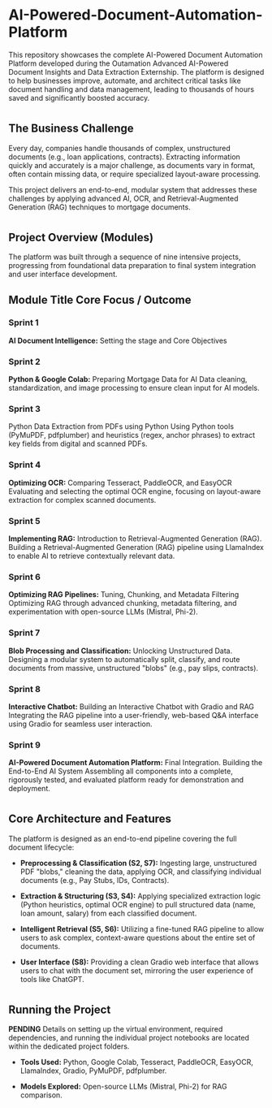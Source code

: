 # AI-Powered-Document-Automation-Platform

This repository showcases the complete AI-Powered Document Automation Platform developed during the Outamation Advanced AI-Powered Document Insights and Data Extraction Externship. The platform is designed to help businesses improve, automate, and architect critical tasks like document handling and data management, leading to thousands of hours saved and significantly boosted accuracy.

<h1></h1>

## The Business Challenge
Every day, companies handle thousands of complex, unstructured documents (e.g., loan applications, contracts). Extracting information quickly and accurately is a major challenge, as documents vary in format, often contain missing data, or require specialized layout-aware processing.

This project delivers an end-to-end, modular system that addresses these challenges by applying advanced AI, OCR, and Retrieval-Augmented Generation (RAG) techniques to mortgage documents.

<h1></h1>

## Project Overview (Modules)
The platform was built through a sequence of nine intensive projects, progressing from foundational data preparation to final system integration and user interface development.

## Module	Title	Core Focus / Outcome

### Sprint 1
<b>AI Document Intelligence:</b> Setting the stage and Core Objectives

### Sprint 2
<b>Python & Google Colab:</b> Preparing Mortgage Data for AI	Data cleaning, standardization, and image processing to ensure clean input for AI models.

### Sprint 3
Python Data Extraction from PDFs using Python	Using Python tools (PyMuPDF, pdfplumber) and heuristics (regex, anchor phrases) to extract key fields from digital and scanned PDFs.

### Sprint 4
<b>Optimizing OCR:</b> Comparing Tesseract, PaddleOCR, and EasyOCR	Evaluating and selecting the optimal OCR engine, focusing on layout-aware extraction for complex scanned documents.

### Sprint 5
<b>Implementing RAG:</b> Introduction to Retrieval-Augmented Generation (RAG).	Building a Retrieval-Augmented Generation (RAG) pipeline using LlamaIndex to enable AI to retrieve contextually relevant data.

### Sprint 6
<b>Optimizing RAG Pipelines:</b> Tuning, Chunking, and Metadata Filtering	Optimizing RAG through advanced chunking, metadata filtering, and experimentation with open-source LLMs (Mistral, Phi-2).

### Sprint 7
<b>Blob Processing and Classification:</b> Unlocking Unstructured Data. Designing a modular system to automatically split, classify, and route documents from massive, unstructured "blobs" (e.g., pay slips, contracts).

### Sprint 8
<b>Interactive Chatbot:</b> Building an Interactive Chatbot with Gradio and RAG	Integrating the RAG pipeline into a user-friendly, web-based Q&A interface using Gradio for seamless user interaction.

### Sprint 9
<b>AI-Powered Document Automation Platform:</b> Final Integration. Building the End-to-End AI System	Assembling all components into a complete, rigorously tested, and evaluated platform ready for demonstration and deployment.

<h1></h1>

## Core Architecture and Features
The platform is designed as an end-to-end pipeline covering the full document lifecycle:

- <b>Preprocessing & Classification (S2, S7):</b> Ingesting large, unstructured PDF "blobs," cleaning the data, applying OCR, and classifying individual documents (e.g., Pay Stubs, IDs, Contracts).

- <b>Extraction & Structuring (S3, S4):</b> Applying specialized extraction logic (Python heuristics, optimal OCR engine) to pull structured data (name, loan amount, salary) from each classified document.

- <b>Intelligent Retrieval (S5, S6):</b> Utilizing a fine-tuned RAG pipeline to allow users to ask complex, context-aware questions about the entire set of documents.

- <b>User Interface (S8):</b> Providing a clean Gradio web interface that allows users to chat with the document set, mirroring the user experience of tools like ChatGPT.

<h1></h1>

## Running the Project
<b>PENDING</b> Details on setting up the virtual environment, required dependencies, and running the individual project notebooks are located within the dedicated project folders.

- <b>Tools Used:</b> Python, Google Colab, Tesseract, PaddleOCR, EasyOCR, LlamaIndex, Gradio, PyMuPDF, pdfplumber.

- <b>Models Explored:</b> Open-source LLMs (Mistral, Phi-2) for RAG comparison.
